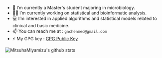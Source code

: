 
- :microscope: I’m currently a Master's student majoring in microbiology.
- :man_scientist: I’m currently working on statistical and bioinformatic analysis.
- :computer: I’m interested in applied algorithms and statistical models related to clinical and basic medicine.
- 📫 You can reach me at : ```gnchenmed@gmail.com```
- ⚡ My GPG key : [GPG Public Key](https://github.com/MitsuhaMiyamizu.gpg)

![MitsuhaMiyamizu's github stats](https://github-readme-stats.vercel.app/api?username=mitsuhamiyamizu&show_icons=true&bg_color=fff&title_color=00557f&text_color=81736d&hide_border=true&icon_color=216e39)
